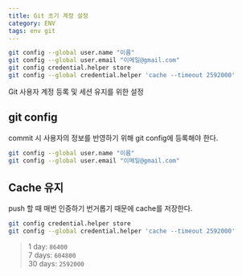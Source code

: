 ```yaml
---
title: Git 초기 계정 설정
category: ENV
tags: env git
---
```


```sh
git config --global user.name "이름"
git config --global user.email "이메일@gmail.com"
git config credential.helper store
git config --global credential.helper 'cache --timeout 2592000'
```

<!--more-->

Git 사용자 계정 등록 및 세션 유지를 위한 설정

## git config

commit 시 사용자의 정보를 반영하기 위해 git config에 등록해야 한다.

```sh
git config --global user.name "이름"
git config --global user.email "이메일@gmail.com"
```

## Cache 유지

push 할 때 매번 인증하기 번거롭기 때문에 cache를 저장한다.

```sh
git config credential.helper store
git config --global credential.helper 'cache --timeout 2592000'
```

> 1 day: `86400`  
> 7 days: `604800`  
> 30 days: `2592000`
